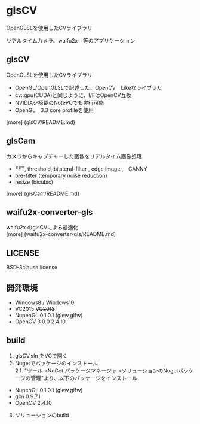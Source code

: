 # glsCV
OpenGLSLを使用したCVライブラリ  

リアルタイムカメラ、waifu2x　等のアプリケーション

## glsCV
OpenGLSLを使用したCVライブラリ  
- OpenGL/OpenGLSLで記述した、OpenCV　Likeなライブラリ
- cv::gpu(CUDA)と同じように、I/FはOpenCV互換
- NVIDIA非搭載のNotePCでも実行可能
- OpenGL　3.3 core profileを使用

[more] (glsCV/README.md)

## glsCam
カメラからキャプチャーした画像をリアルタイム画像処理  
- FFT, threshold, bilateral-filter , edge image ,　CANNY
- pre-filter (temporary noise reduction)
- resize (bicubic)

[more] (glsCam/README.md)  

## waifu2x-converter-gls
waifu2x のglsCVによる最適化  
[more] (waifu2x-converter-gls/README.md)  

## LICENSE
BSD-3clause license  

## 開発環境
 * Windows8 / Windows10
 * VC2015 ~~VC2013~~
  * NupenGL 0.1.0.1  (glew,glfw)
  * OpenCV 3.0.0 ~~2.4.10~~

## build
 1. glsCV.sln をVCで開く  
 2. Nugetでパッケージのインストール  
 2.1. "ツール->NuGet パッケージマネージャ->ソリューションのNugetパッケージの管理"より、以下のパッケージをインストール  
  * NupenGL 0.1.0.1  (glew,glfw)
  * glm 0.9.7.1
  * OpenCV 2.4.10
 3. ソリューションのbuild  
